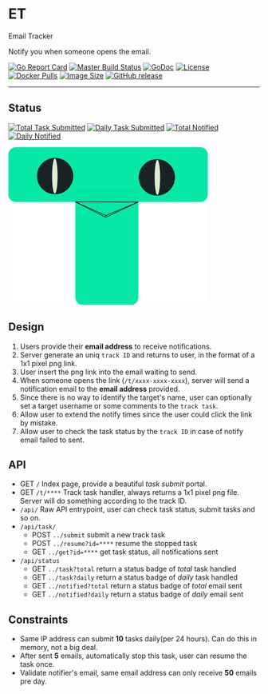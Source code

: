 # ET

Email Tracker

Notify you when someone opens the email.

<!--
    I wrote this project just want to know whether someone had
    opened my email, waiting too long... She's getting married...
    :(
-->

[![Go Report Card](https://goreportcard.com/badge/github.com/wrfly/et)](https://goreportcard.com/report/github.com/wrfly/et)
[![Master Build Status](https://travis-ci.org/wrfly/et.svg?branch=master)](https://travis-ci.org/wrfly/et)
[![GoDoc](https://godoc.org/github.com/wrfly/et?status.svg)](https://godoc.org/github.com/wrfly/et)
[![License](https://img.shields.io/github/license/wrfly/et.svg)](https://github.com/wrfly/et/blob/master/LICENSE)
[![Docker Pulls](https://img.shields.io/docker/pulls/wrfly/et.svg)](https://hub.docker.com/r/wrfly/et)
[![Image Size](https://img.shields.io/microbadger/image-size/wrfly/et.svg)](https://hub.docker.com/r/wrfly/et)
[![GitHub release](https://img.shields.io/github/release/wrfly/et.svg)](https://github.com/wrfly/et/releases)

---

## Status

[![Total Task Submitted](https://et.kfd.me/api/status/task.svg?total)](https://et.kfd.me/api/status/task.svg?total)
[![Daily Task Submitted](https://et.kfd.me/api/status/task.svg?daily)](https://et.kfd.me/api/status/task.svg?daily)
[![Total Notified](https://et.kfd.me/api/status/notified.svg?total)](https://et.kfd.me/api/status/notified.svg?total)
[![Daily Notified](https://et.kfd.me/api/status/notified.svg?daily)](https://et.kfd.me/api/status/notified.svg?daily)

![logo](/et.png)

## Design

1. Users provide their **email address** to receive notifications.
2. Server generate an uniq `track ID` and returns to user,
    in the format of a 1x1 pixel png link.
3. User insert the png link into the email waiting to send.
4. When someone opens the link (`/t/xxxx-xxxx-xxxx`), server will send
    a notification email to the **email address** provided.
5. Since there is no way to identify the target's name, user can optionally
    set a target username or some comments to the `track task`.
6. Allow user to extend the notify times since the user could click
    the link by mistake.
7. Allow user to check the task status by the `track ID` in case
    of notify email failed to sent.

## API

- GET `/` Index page, provide a beautiful *task submit* portal.
- GET `/t/****` Track task handler, always returns a 1x1 pixel png file.
    Server will do something according to the track ID.
- `/api/` Raw API entrypoint, user can check task status, submit tasks
    and so on.
- `/api/task/`
  - POST `../submit` submit a new track task
  - POST `../resume?id=****` resume the stopped task
  - GET `../get?id=****` get task status, all notifications sent
- `/api/status`
  - GET `../task?total` return a status badge of *total* task handled
  - GET `../task?daily` return a status badge of *daily* task handled
  - GET `../notified?total` return a status badge of *total* email sent
  - GET `../notified?daily` return a status badge of *daily* email sent

## Constraints

- Same IP address can submit **10** tasks daily(per 24 hours).
    Can do this in memory, not a big deal.
- After sent **5** emails, automatically stop this task,
    user can resume the task once.
- Validate notifier's email, same email address can
    only receive **50** emails pre day.